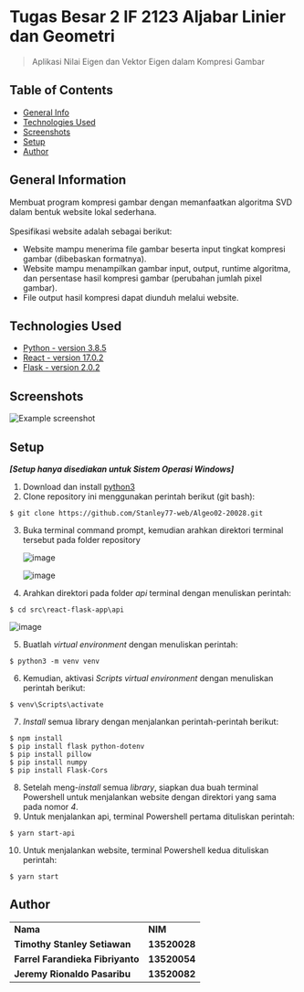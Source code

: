 # Tugas Besar 2 IF 2123 Aljabar Linier dan Geometri
> Aplikasi Nilai Eigen dan Vektor Eigen dalam Kompresi Gambar

## Table of Contents
* [General Info](#general-information)
* [Technologies Used](#technologies-used)
* [Screenshots](#screenshots)
* [Setup](#setup)
* [Author](#author)
<!-- * [License](#license) -->

## General Information
Membuat program kompresi gambar dengan memanfaatkan algoritma SVD dalam bentuk 
website lokal sederhana. <br /> <br />
Spesifikasi website adalah sebagai berikut: 
- Website mampu menerima file gambar beserta input tingkat kompresi gambar 
(dibebaskan formatnya).
- Website mampu menampilkan gambar input, output, runtime algoritma, dan persentase 
hasil kompresi gambar (perubahan jumlah pixel gambar).
- File output hasil kompresi dapat diunduh melalui website.
<!-- You don't have to answer all the questions - just the ones relevant to your project. -->


## Technologies Used
- [Python - version 3.8.5](https://en.wikipedia.org/wiki/Python_(programming_language)) 
- [React - version 17.0.2](https://en.wikipedia.org/wiki/React_(JavaScript_library)) 
- [Flask - version 2.0.2](https://en.wikipedia.org/wiki/Flask_(web_framework)) 

## Screenshots
![Example screenshot](./img/screenshot.png)
<!-- If you have screenshots you'd like to share, include them here. -->


## Setup
***[Setup hanya disediakan untuk Sistem Operasi Windows]***
1. Download dan install [python3](https://www.python.org/downloads/)
2. Clone repository ini menggunakan perintah berikut (git bash):
```
$ git clone https://github.com/Stanley77-web/Algeo02-20028.git
```
3. Buka terminal command prompt, kemudian arahkan direktori terminal tersebut pada folder repository
    
    ![image](https://user-images.githubusercontent.com/73146752/141693306-29b73c48-1ad1-4b1d-a9b8-b2bad00716f8.png)
    
    ![image](https://user-images.githubusercontent.com/73146752/141693385-7c7f821f-dc3c-4cb1-9952-a4b46b470d92.png)

4. Arahkan direktori pada folder *api* terminal dengan menuliskan perintah:
```
$ cd src\react-flask-app\api
```
   ![image](https://user-images.githubusercontent.com/73146752/141691187-2540e143-b887-4343-a2bf-eaef7ea48b26.png)
   
5. Buatlah *virtual environment* dengan menuliskan perintah:
```
$ python3 -m venv venv
```

6. Kemudian, aktivasi *Scripts virtual environment* dengan menuliskan perintah berikut:
```
$ venv\Scripts\activate
```

7. *Install* semua library dengan menjalankan perintah-perintah berikut:
```
$ npm install
$ pip install flask python-dotenv
$ pip install pillow
$ pip install numpy
$ pip install Flask-Cors
```
8. Setelah meng-*install* semua *library*, siapkan dua buah terminal Powershell untuk menjalankan website dengan direktori yang sama pada nomor *4*.
9. Untuk menjalankan api, terminal Powershell pertama dituliskan perintah:
```
$ yarn start-api
```
10. Untuk menjalankan website, terminal Powershell kedua dituliskan perintah:
```
$ yarn start
```

## Author
<table>
    <tr>
      <td><b>Nama</b></td>
      <td><b>NIM</b></td>
    </tr>
    <tr>
      <td><b>Timothy Stanley Setiawan</b></td>
      <td><b>13520028</b></td>
    </tr>
    <tr>
      <td><b>Farrel Farandieka Fibriyanto</b></td>
      <td><b>13520054</b></td>
    </tr>
    <tr>
      <td><b>Jeremy Rionaldo Pasaribu</b></td>
      <td><b>13520082</b></td>
    </tr>
</table>
